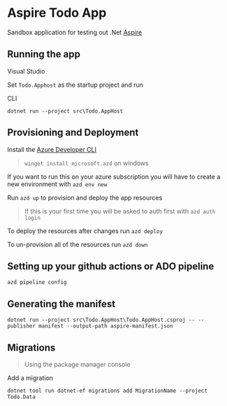 # Aspire Todo App

Sandbox application for testing out .Net [Aspire](https://learn.microsoft.com/en-us/dotnet/aspire/get-started/aspire-overview)

## Running the app

Visual Studio

Set `Todo.Apphost` as the startup project and run

CLI

`dotnet run --project src\Todo.AppHost`

## Provisioning and Deployment

Install the [Azure Developer CLI](https://learn.microsoft.com/en-us/azure/developer/azure-developer-cli/install-azd?tabs=winget-windows%2Cbrew-mac%2Cscript-linux&pivots=os-windows)

> `winget install microsoft.azd` on windows

If you want to run this on your azure subscription you will have to create a new environment with `azd env new`

Run `azd up` to provision and deploy the app resources

> If this is your first time you will be asked to auth first with `azd auth login`

To deploy the resources after changes run `azd deploy`

To un-provision all of the resources run `azd down`

## Setting up your github actions or ADO pipeline

`azd pipeline config`

## Generating the manifest

`dotnet run --project src\Todo.AppHost\Todo.AppHost.csproj -- --publisher manifest --output-path aspire-manifest.json`

## Migrations

> Using the package manager console

Add a migration

`dotnet tool run dotnet-ef migrations add MigrationName --project Todo.Data`